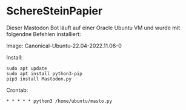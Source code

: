 # SchereSteinPapier

Dieser Mastodon Bot läuft auf einer Oracle Ubuntu VM und wurde mit folgendne Befehlen installiert:

Image: Canonical-Ubuntu-22.04-2022.11.06-0

Install:
```
sudo apt update
sudo apt install python3-pip
pip3 install Mastodon.py
```

Crontab: 
```
* * * * * python3 /home/ubuntu/masto.py
```

